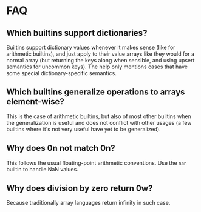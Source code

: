 # FAQ

## Which builtins support dictionaries?

Builtins support dictionary values whenever it makes sense (like for arithmetic
builtins), and just apply to their value arrays like they would for a normal
array (but returning the keys along when sensible, and using upsert semantics
for uncommon keys). The help only mentions cases that have some special
dictionary-specific semantics.

## Which builtins generalize operations to arrays element-wise?

This is the case of arithmetic builtins, but also of most other builtins when
the generalization is useful and does not conflict with other usages (a few
builtins where it's not very useful have yet to be generalized).

## Why does 0n not match 0n?

This follows the usual floating-point arithmetic conventions. Use the `nan`
builtin to handle NaN values.

## Why does division by zero return 0w?

Because traditionally array languages return infinity in such case.
